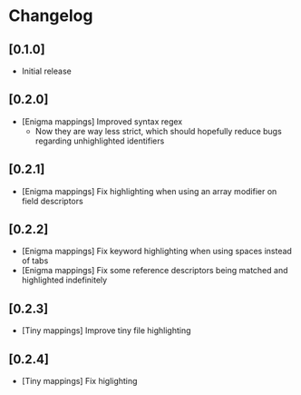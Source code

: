 # Changelog

## [0.1.0]

- Initial release

## [0.2.0]

- [Enigma mappings] Improved syntax regex
  - Now they are way less strict, which should hopefully reduce bugs regarding unhighlighted identifiers

## [0.2.1]

- [Enigma mappings] Fix highlighting when using an array modifier on field descriptors

## [0.2.2]

- [Enigma mappings] Fix keyword highlighting when using spaces instead of tabs
- [Enigma mappings] Fix some reference descriptors being matched and highlighted indefinitely

## [0.2.3]
- [Tiny mappings] Improve tiny file highlighting

## [0.2.4]
- [Tiny mappings] Fix higlighting
